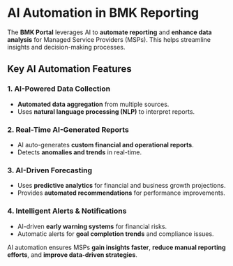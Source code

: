 # AI Automation in BMK Reporting

The **BMK Portal** leverages AI to **automate reporting** and **enhance data analysis** for Managed Service Providers (MSPs). This helps streamline insights and decision-making processes.

## Key AI Automation Features

### 1. AI-Powered Data Collection
- **Automated data aggregation** from multiple sources.
- Uses **natural language processing (NLP)** to interpret reports.

### 2. Real-Time AI-Generated Reports
- AI auto-generates **custom financial and operational reports**.
- Detects **anomalies and trends** in real-time.

### 3. AI-Driven Forecasting
- Uses **predictive analytics** for financial and business growth projections.
- Provides **automated recommendations** for performance improvements.

### 4. Intelligent Alerts & Notifications
- AI-driven **early warning systems** for financial risks.
- Automatic alerts for **goal completion trends** and compliance issues.

AI automation ensures MSPs **gain insights faster**, **reduce manual reporting efforts**, and **improve data-driven strategies**.
